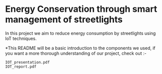 # Energy Conservation through smart management of streetlights
In this project we aim to reduce energy consumption by streetlights using IoT techniques.

*This README will be a basic introduction to the components we used, if you want a more thorough understanding of our project, check out :-
```
IOT_presentation.pdf
IOT_report.pdf

```

